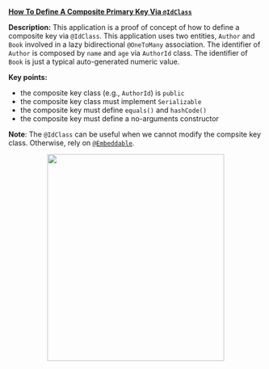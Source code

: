 **[How To Define A Composite Primary Key Via `@IdClass`](https://github.com/AnghelLeonard/Hibernate-SpringBoot/tree/master/HibernateSpringBootCompositeKeyIdClass)**

**Description:** This application is a proof of concept of how to define a composite key via `@IdClass`. This application uses two entities, `Author` and `Book` involved in a lazy bidirectional `@OneToMany` association. The identifier of `Author` is composed by `name` and `age` via `AuthorId` class. The identifier of `Book` is just a typical auto-generated numeric value.

**Key points:**
- the composite key class (e.g., `AuthorId`) is `public`
- the composite key class must implement `Serializable`
- the composite key must define `equals()` and `hashCode()`
- the composite key must define a no-arguments constructor
     
**Note**: The `@IdClass` can be useful when we cannot modify the compsite key class. Otherwise, rely on [`@Embeddable`](https://github.com/AnghelLeonard/Hibernate-SpringBoot/tree/master/HibernateSpringBootCompositeKeyEmbeddable).
     
<a href="https://leanpub.com/java-persistence-performance-illustrated-guide"><p align="center"><img src="https://github.com/AnghelLeonard/Hibernate-SpringBoot/blob/master/Java%20Persistence%20Performance%20Illustrated%20Guide.jpg" height="410" width="350"/></p></a>
